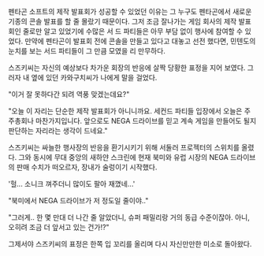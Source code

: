 펜타곤 소프트의 제작 발표회가 성공할 수 있었던 이유는 그 누구도 펜타곤에서 새로운 기종의 콘솔 발표를 할 줄 몰랐기 때문이다.
그저 조금 잘나가는 게임 회사의 제작 발표회인 줄로만 알고 있었기에 수많은 서 드 파티들은 아무 부담 없이 행사에 참여할 수 있었다.
만약에 펜타곤이 발표회 전에 콘솔을 만들고 있다고 대놓고 선전 했다면, 민텐도의 눈치를 보는 서드 파티들이 그 만큼 모였을 리 만무하다.

스즈키씨는 자신의 예상보다 차가운 회장의 반응에 살짝 당황한 표정을 지어 보였다.
그러자 내 옆에 있던 카와구치씨가 나에게 말을 걸었다.

"이거 잘 못하다간 되려 역풍 맞겠는데요?" 

"오늘 이 자리는 단순한 제작 발표회가 아니니까요. 세컨드 파티들 입장에서 오늘은 주주총회나 마찬가지입니다. 앞으로도 NEGA 드라이브를 믿고 계속 게임을 만들어도 될지 판단하는 자리라는 생각이 드네요." 

스즈키씨는 싸늘한 행사장의 반응을 환기시키기 위해 서둘러 프로젝터의 스위치를 올렸다.
그와 동시에 무대 중앙의 새하얀 스크린에 현재 북미와 유럽 시장의 NEGA 드라이브의 판매 수치가 떠오르자, 장내가 술렁이기 시작했다.

'헐... 소니크 껴주더니 많이도 팔아 재꼈네...' 

"북미에서 NEGA 드라이브가 저 정도일 줄이야.." 

"그러게.. 한 몇 만대 더 나간 줄 알았더니, 슈퍼 패밀리랑 거의 동급 수준이잖아.
아니, 오히려 조금 더 앞서고 있는 건가!?" 

그제서야 스즈키씨의 표정은 한쪽 입 꼬리를 올리며 다시 자신만만한 미소로 돌아왔다.